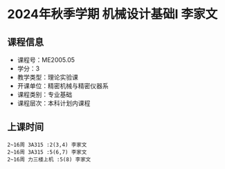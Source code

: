 # 2024年秋季学期 机械设计基础I 李家文






## 课程信息

- 课程号：ME2005.05
- 学分：3
- 教学类型：理论实验课
- 开课单位：精密机械与精密仪器系
- 课程类别：专业基础
- 课程层次：本科计划内课程

## 上课时间

```
2~16周 3A315 :2(3,4) 李家文
2~16周 3A315 :5(6,7) 李家文
2~16周 力三楼上机 :5(8) 李家文
```


